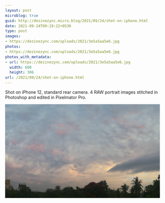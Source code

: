 ```yaml
---
layout: post
microblog: true
guid: http://dezinezync.micro.blog/2021/09/24/shot-on-iphone.html
date: 2021-09-24T09:19:22+0530
type: post
images:
- https://dezinezync.com/uploads/2021/3e5a5aa5e6.jpg
photos:
- https://dezinezync.com/uploads/2021/3e5a5aa5e6.jpg
photos_with_metadata:
- url: https://dezinezync.com/uploads/2021/3e5a5aa5e6.jpg
  width: 600
  height: 306
url: /2021/09/24/shot-on-iphone.html
---
```

Shot on iPhone 12, standard rear camera. 4 RAW portrait images stitched in Photoshop and edited in Pixelmator Pro. 

<img src="/uploads/2021/3e5a5aa5e6.jpg" width="600" height="306" alt="" />
